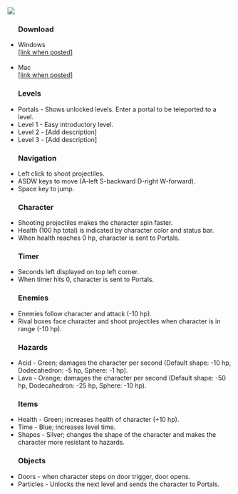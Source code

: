 <!--# Freedom Geometrics-->
<img src="https://cdn.rawgit.com/CSE441/Team-5-Final-Project/master/Images/text.svg" >

<ul>
<h3> Download </h3>
<li> Windows <br> <a href=""> [link when posted] </a> </li>
<br>
<li> Mac <br> <a href=""> [link when posted] </a> </li>
</ul>

<ul>
<h3> Levels </h3>
<li> Portals - Shows unlocked levels. Enter a portal to be teleported to a level. </li>
<li> Level 1 - Easy introductory level. </li>
<li> Level 2 - [Add description] </li>
<li> Level 3 - [Add description] </li>
</ul>

<ul>
<h3> Navigation </h3>
<li> Left click to shoot projectiles. </li>
<li> ASDW keys to move (A-left S-backward D-right W-forward).</li>
<li> Space key to jump. </li>
</ul>

<ul>
<h3> Character </h3>
<li> Shooting projectiles makes the character spin faster. </li>
<li> Health (100 hp total) is indicated by character color and status bar. </li>
<li> When health reaches 0 hp, character is sent to Portals. </li>
</ul>

<ul>
<h3> Timer </h3>
<li> Seconds left displayed on top left corner. </li>
<li> When timer hits 0, character is sent to Portals. </li>
</ul>

<ul>
<h3> Enemies </h3>
<li> Enemies follow character and attack (-10 hp). </li>
<li> Rival boxes face character and shoot projectiles when character is in range (-10 hp). </li>
</ul>

<ul>
<h3> Hazards </h3>
<li> Acid - Green; damages the character per second (Default shape: -10 hp, Dodecahedron: -5 hp, Sphere: -1 hp). </li>
<li> Lava - Orange; damages the character per second (Default shape: -50 hp, Dodecahedron: -25 hp, Sphere: -10 hp). </li>
</ul>

<ul>
<h3> Items </h3>
<li> Health - Green; increases health of character (+10 hp). </li>
<li> Time - Blue; increases level time. </li>
<li> Shapes - Silver; changes the shape of the character and makes the character more resistant to hazards. </li>
</ul>

<ul>
<h3> Objects </h3>
<li> Doors - when character steps on door trigger, door opens. </li>
<li> Particles - Unlocks the next level and sends the character to Portals. </li>
</ul>
